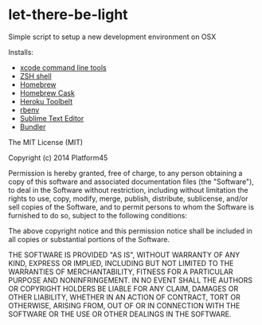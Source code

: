 let-there-be-light
==================

Simple script to setup a new development environment on OSX

Installs: 
 - [xcode command line tools](https://developer.apple.com/xcode/downloads/)
 - [ZSH shell](http://ohmyz.sh)
 - [Homebrew](http://brew.sh/)
 - [Homebrew Cask](http://caskroom.io/)
 - [Heroku Toolbelt](https://toolbelt.heroku.com/)
 - [rbenv](https://github.com/sstephenson/rbenv)
 - [Sublime Text Editor](http://www.sublimetext.com/)
 - [Bundler](http://bundler.io/)
  
 
The MIT License (MIT)

Copyright (c) 2014 Platform45

Permission is hereby granted, free of charge, to any person obtaining a copy
of this software and associated documentation files (the "Software"), to deal
in the Software without restriction, including without limitation the rights
to use, copy, modify, merge, publish, distribute, sublicense, and/or sell
copies of the Software, and to permit persons to whom the Software is
furnished to do so, subject to the following conditions:

The above copyright notice and this permission notice shall be included in all
copies or substantial portions of the Software.

THE SOFTWARE IS PROVIDED "AS IS", WITHOUT WARRANTY OF ANY KIND, EXPRESS OR
IMPLIED, INCLUDING BUT NOT LIMITED TO THE WARRANTIES OF MERCHANTABILITY,
FITNESS FOR A PARTICULAR PURPOSE AND NONINFRINGEMENT. IN NO EVENT SHALL THE
AUTHORS OR COPYRIGHT HOLDERS BE LIABLE FOR ANY CLAIM, DAMAGES OR OTHER
LIABILITY, WHETHER IN AN ACTION OF CONTRACT, TORT OR OTHERWISE, ARISING FROM,
OUT OF OR IN CONNECTION WITH THE SOFTWARE OR THE USE OR OTHER DEALINGS IN THE
SOFTWARE.
